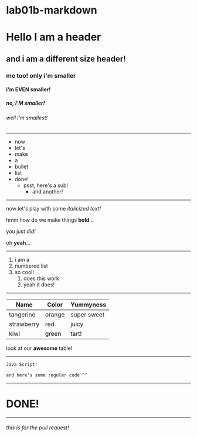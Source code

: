 # lab01b-markdown

# Hello I am a header
## and i am a different size header!
### me too! only i'm smaller
#### i'm EVEN smaller!
##### no, I'M smaller!
###### well i'm smallest!

---

- now
- let's
- make
- a
- bullet
- list
- done!
    - psst, here's a sub!
        - and another!

---

now let's play with some *italicized text!*

hmm how do we make things **bold**...

you just _did!_

oh __yeah__...

---

1) i am a 
1) numbered list
1) so cool!
    1) does this work
    1) yeah it does!
---

| Name       | Color  | Yummyness   |
|------------|--------|-------------|
| tangerine  | orange | super sweet |
| strawberry | red    | juicy       |
| kiwi       | green  | tart!       |

look at our <strong>awesome</strong> table!

---

```js
Java Script!
```

`and here's some regular code ^^`

---

# DONE!

---

###### this is for the pull request!